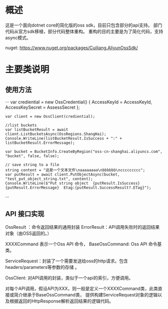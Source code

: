 ﻿# 概述
这是一个面向dotnet core的简化版的oss sdk，目前只包含部分的api支持。
部门代码从官方sdk移植，部分代码整体重构。
重构的目的主要是为了简化代码，支持async模式。

nuget: https://www.nuget.org/packages/Cuiliang.AliyunOssSdk/

# 主要类说明

## 使用方法


···
var crediential = new OssCredential()
{
    AccessKeyId = AccessKeyId,
    AccessKeySecret = AssessSecret
};

    var client = new OssClient(crediential);

    //list buckets
    var listBucketResult = await client.ListBucketsAsync(OssRegions.ShangHai);
    Console.WriteLine(listBucketResult.IsSuccess + ":" + listBucketResult.ErrorMessage);

    var bucket = BucketInfo.CreateByRegion("oss-cn-shanghai.aliyuncs.com", "bucket", false, false);

    // save string to a file
    string content = "这是一个文本文件\naaaaaaaa\nbbbbbb\nccccccccc";
    var putResult = await client.PutObjectAsync(bucket, "test_put_object_string.txt", content);
    Console.WriteLine($"Put string object  {putResult.IsSuccess} {putResult.ErrorMessage}  Etag:{putResult.SuccessResult?.ETag}");
    

···


## API 接口实现


OssResult<TResult> ：命令返回结果的通用封装
ErrorResult：API调用失败时的返回结果对象（由OSS返回的。）

XXXXCommand 表示一个Oss API 命令，
BaseOssCommand: Oss API 命令基类。

ServiceRequest：封装了一个需要发送给oss的http请求。包含headers/parameters等参数的存储 。

OssClient: 对API调用的封装，类似于一个api的索引，方便调用。

对每个API调用，假设API为XXX，则一般是定义一个XXXXCommand类，此类直接或简介继承于BaseOssCommand类，
提供构建ServiceRequest对象的逻辑以及根据返回的HttpResponse解析返回结果的逻辑代码。


